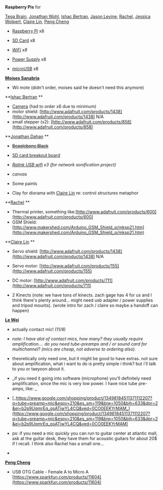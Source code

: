 
**Raspberry Pis** for

[Tega Brain](/ep/profile/ppZjvPL5nSC), [Jonathan Wohl](/ep/profile/rdI4x5fVNUz), [Ishac Bertran](/ep/profile/sBBrpVi3ZRM), [Jason Levine](/ep/profile/m5rLOYYylrl), [Rachel](/ep/profile/BIJbfRL0o0r), [Jessica Wolpert](/ep/profile/qYDTdV4gdx2), [Claire Lin](/ep/profile/sOovaDOwuJq), [P](/ep/profile/uWc1c24GF8a)[eng Cheng](/ep/profile/uWc1c24GF8a)

*   [Raspberry Pi](http://www.adafruit.com/products/998)  x8
*   [SD Card](http://www.amazon.com/Lexar-Professional-UHS-I-Memory-LSD16GCTBNA400/dp/B007ADFTUG/ref=sr_1_10?s=pc&ie=UTF8&qid=1383669951&sr=1-10&keywords=sd+card+8gb)  x8
*   _[WiFi](http://www.adafruit.com/products/814) x8_

*   [Power Supply](http://www.adafruit.com/products/501)  x8
*   [microUSB](http://www.adafruit.com/products/592)  x8

**[Moises Sanabria](https://sfpc.hackpad.com/ep/profile/v6pSS8EP8fM)**

*   Wii mote (didn't order, moises said he doesn't need this anymore)

**[Ishac Bertran](/ep/profile/sBBrpVi3ZRM) **

*   [Camera](http://www.adafruit.com/products/1367) (had to order x6 due to minimum)
*   motor shield: [http://www.adafruit.com/products/1438](http://www.adafruit.com/products/1438) N/A
*   small stepper (x2): [http://www.adafruit.com/products/858](http://www.adafruit.com/products/858)

**[Jonathan Dahan](/ep/profile/uABG7ngMwBe) **

*   <s>[Beaglebone Black](http://parts.arrow.com/item/detail/circuitco/bb-bblk-000) </s>

*   [SD card breakout board](http://www.adafruit.com/products/254)
*   _[Ralink USB wifi](http://www.amazon.com/Mini-Wireless-802-11-Adapter-Antenna/dp/B008Z9IZSW/ref=sr_1_4?s=electronics&ie=UTF8&qid=1383685291&sr=1-4&keywords=Ralink+RT5370) x3 (for network sonification project)_
*   _canvas_

*   Some paints

*   Clay for diorama with [Claire Lin](/ep/profile/sOovaDOwuJq) re: control structures metaphor

**[R](/ep/profile/BIJbfRL0o0r)[achel](/ep/profile/BIJbfRL0o0r) **

*   Thermal printer, something like:[http://www.adafruit.com/products/600](http://www.adafruit.com/products/600)
*   GSM Shield: [http://www.makershed.com/Arduino_GSM_Shield_p/mksp21.htm](http://www.makershed.com/Arduino_GSM_Shield_p/mksp21.htm)

**[Claire Lin](/ep/profile/sOovaDOwuJq) **

*   Servo shield: [http://www.adafruit.com/products/1438](http://www.adafruit.com/products/1438) N/A

*   Servo motor: [http://www.adafruit.com/products/155](http://www.adafruit.com/products/155)
*   DC motor: [http://www.adafruit.com/products/711](http://www.adafruit.com/products/711)
*   2 Kinects (note: we have tons of kinects.  zach gage has 4 for us and I think there's plenty around...  might need usb adapter / power supplies and tripod mounts). (wrote intro for zach / claire so maybe a handoff can happen)

**[Le Wei](/ep/profile/EvXGRnnGwtq)**

*   actually contact mic! (11/8)

*   _note: I have alot of contact mics, how many? they usually require amplification.... do you need tube-preamps and / or sound card for multichannel?  (mics are cheap, not adverse to ordering also)._
*   theoretically only need one, but it might be good to have extras. not sure about amplification, what i want to do is pretty simple i think? but i'll talk to you or taeyoon about it.  
*   _if you need it going into software (microphone) you'll definitely need amplification, since the mic is very low power.  I have nice tube pre-amps, like: _
*   [_https://www.google.com/shopping/product/13498184511371112207?q=tube+preamp+mic&espv=210&es_sm=119&biw=1050&bih=633&dpr=2&ei=b2p9UqmrEq_gsATjwYL4CQ&ved=0CO0EEKYrMAM_](https://www.google.com/shopping/product/13498184511371112207?q=tube+preamp+mic&espv=210&es_sm=119&biw=1050&bih=633&dpr=2&ei=b2p9UqmrEq_gsATjwYL4CQ&ved=0CO0EEKYrMAM)
*   ps: if you need a mic quickly you can run to guitar center at atlantic mall, ask at the guitar desk, they have them for acoustic guitars for about 20$ if I recall.  I think also Rachel has a small one...
*

**[Peng Cheng](/ep/profile/uWc1c24GF8a)**

*   USB OTG Cable - Female A to Micro A  [https://www.sparkfun.com/products/11604](https://www.sparkfun.com/products/11604)
